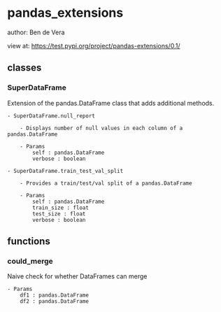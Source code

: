 # pandas_extensions

author: Ben de Vera

view at: https://test.pypi.org/project/pandas-extensions/0.1/

## classes

### SuperDataFrame

Extension of the pandas.DataFrame class that adds additional methods.

    - SuperDataFrame.null_report

        - Displays number of null values in each column of a pandas.DataFrame

        - Params
            self : pandas.DataFrame
            verbose : boolean

    - SuperDataFrame.train_test_val_split

        - Provides a train/test/val split of a pandas.DataFrame

        - Params 
            self : pandas.DataFrame
            train_size : float 
            test_size : float
            verbose : boolean

## functions 

### could_merge

Naive check for whether DataFrames can merge

    - Params
        df1 : pandas.DataFrame
        df2 : pandas.DataFrame